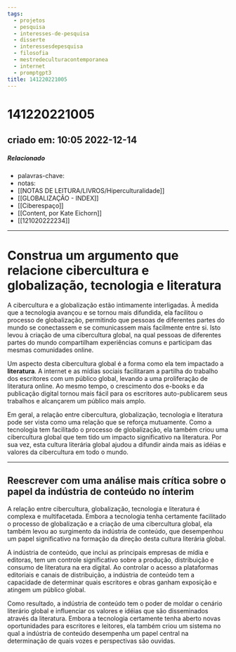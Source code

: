 ```yaml
---
tags:
  - projetos
  - pesquisa
  - interesses-de-pesquisa
  - disserte
  - interessesdepesquisa
  - filosofia
  - mestredeculturacontemporanea
  - internet
  - promptgpt3
title: 141220221005
---
```


# 141220221005

## criado em: 10:05 2022-12-14

##### Relacionado

- palavras-chave:
- notas:
- [[NOTAS DE LEITURA/LIVROS/Hiperculturalidade]]
- [[GLOBALIZAÇÃO - INDEX]]
- [[Ciberespaço]]
- [[Content, por Kate Eichorn]]
- [[121020222234]]

---

# Construa um argumento que relacione cibercultura e globalização, tecnologia e literatura

A cibercultura e a globalização estão intimamente interligadas. À medida que a tecnologia avançou e se tornou mais difundida, ela facilitou o processo de globalização, permitindo que pessoas de diferentes partes do mundo se conectassem e se comunicassem mais facilmente entre si. Isto levou à criação de uma cibercultura global, na qual pessoas de diferentes partes do mundo compartilham experiências comuns e participam das mesmas comunidades online.

Um aspecto desta cibercultura global é a forma como ela tem impactado a **literatura**. A internet e as mídias sociais facilitaram a partilha do trabalho dos escritores com um público global, levando a uma proliferação de literatura online. Ao mesmo tempo, o crescimento dos e-books e da publicação digital tornou mais fácil para os escritores auto-publicarem seus trabalhos e alcançarem um público mais amplo.

Em geral, a relação entre cibercultura, globalização, tecnologia e literatura pode ser vista como uma relação que se reforça mutuamente. Como a tecnologia tem facilitado o processo de globalização, ela também criou uma cibercultura global que tem tido um impacto significativo na literatura. Por sua vez, esta cultura literária global ajudou a difundir ainda mais as idéias e valores da cibercultura em todo o mundo.

---

## Reescrever com uma análise mais crítica sobre o papel da indústria de conteúdo no ínterim

A relação entre cibercultura, globalização, tecnologia e literatura é complexa e multifacetada. Embora a tecnologia tenha certamente facilitado o processo de globalização e a criação de uma cibercultura global, ela também levou ao surgimento da indústria de conteúdo, que desempenhou um papel significativo na formação da direção desta cultura literária global.

A indústria de conteúdo, que inclui as principais empresas de mídia e editoras, tem um controle significativo sobre a produção, distribuição e consumo de literatura na era digital. Ao controlar o acesso a plataformas editoriais e canais de distribuição, a indústria de conteúdo tem a capacidade de determinar quais escritores e obras ganham exposição e atingem um público global.

Como resultado, a indústria de conteúdo tem o poder de moldar o cenário literário global e influenciar os valores e idéias que são disseminados através da literatura. Embora a tecnologia certamente tenha aberto novas oportunidades para escritores e leitores, ela também criou um sistema no qual a indústria de conteúdo desempenha um papel central na determinação de quais vozes e perspectivas são ouvidas.
